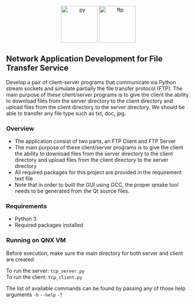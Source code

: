 <p align="center"> 
  <img src="https://cdn3.iconfinder.com/data/icons/logos-and-brands-adobe/512/267_Python-512.png" width="100" alt="py"/>
  <img src="https://blitapp.com/blog/articles/save-web-captures-to-ftp-server/ftp.png" width="100" alt="ftp">
</p>


## Network Application Development for File Transfer Service 
Develop a pair of client-server programs that communicate via Python stream sockets and simulate partially the
file transfer protocol (FTP). The main purpose of these client/server programs is to give the client the ability to
download files from the server directory to the client directory and upload files from the client directory to the
server directory. We should be able to transfer any file type such as txt, doc, jpg.

### Overview

- The application consist of two parts, an FTP Client and FTP Server
- The main purpose of these client/server programs is to give the client the ability to download files from the server directory to the client directory and upload files from the client directory to the server directory
- All required packages for this project are provided in the requirement text file
- Note that in order to built the GUI using GCC, the proper qmake tool needs to be generated from the Qt source files.

### Requirements
- Python 3
- Required packages installed


### Running on QNX VM 
Before execution, make sure the main directory for both server and client are created  

To run the server: ``tcp_server.py``  
To run the client: ``tcp_client.py``  

The list of available commands can be found by passing any of those help arguments ``-h`` ``--help`` ``-?``  
